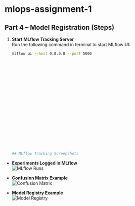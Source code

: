 # mlops-assignment-1

## Part 4 – Model Registration (Steps)

1. **Start MLflow Tracking Server**  
   Run the following command in terminal to start MLflow UI:  
   ```bash
   mlflow ui --host 0.0.0.0 --port 5000






















   ## MLflow Tracking Screenshots

- **Experiments Logged in MLflow**  
  ![MLflow Runs](screenshots/mlflow_runs.png)

- **Confusion Matrix Example**  
  ![Confusion Matrix](screenshots/confusion_matrix.png)

- **Model Registry Example**  
  ![Model Registry](screenshots/model_registry.png)

